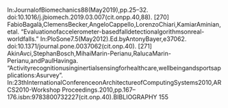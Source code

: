In:JournalofBiomechanics88(May2019),pp.25–32.
doi:10.1016/j.jbiomech.2019.03.007(cit.onpp.40,88).
[270] FabioBagalà,ClemensBecker,AngeloCappello,LorenzoChiari,KamiarAminian,etal.
“Evaluationofaccelerometer-basedfalldetectionalgorithmsonreal-worldfalls.”
In:PloSone7.5(May2012).Ed.byAntonyBayer,e37062.
doi:10.1371/journal.pone.0037062(cit.onp.40).
[271] AkinAvci,StephanBosch,MihaiMarin-Perianu,RalucaMarin-Perianu,andPaulHavinga.
“Activityrecognitionusinginertialsensingforhealthcare,wellbeingandsportsapplications:Asurvey”.
In:23thInternationalConferenceonArchitectureofComputingSystems2010,ARCS2010-Workshop
Proceedings.2010,pp.167–176.isbn:9783800732227(cit.onp.40).BIBLIOGRAPHY 155